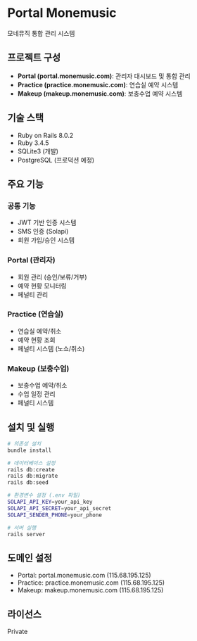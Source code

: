 # Portal Monemusic

모네뮤직 통합 관리 시스템

## 프로젝트 구성

- **Portal (portal.monemusic.com)**: 관리자 대시보드 및 통합 관리
- **Practice (practice.monemusic.com)**: 연습실 예약 시스템
- **Makeup (makeup.monemusic.com)**: 보충수업 예약 시스템

## 기술 스택

- Ruby on Rails 8.0.2
- Ruby 3.4.5
- SQLite3 (개발)
- PostgreSQL (프로덕션 예정)

## 주요 기능

### 공통 기능
- JWT 기반 인증 시스템
- SMS 인증 (Solapi)
- 회원 가입/승인 시스템

### Portal (관리자)
- 회원 관리 (승인/보류/거부)
- 예약 현황 모니터링
- 페널티 관리

### Practice (연습실)
- 연습실 예약/취소
- 예약 현황 조회
- 페널티 시스템 (노쇼/취소)

### Makeup (보충수업)
- 보충수업 예약/취소
- 수업 일정 관리
- 페널티 시스템

## 설치 및 실행

```bash
# 의존성 설치
bundle install

# 데이터베이스 설정
rails db:create
rails db:migrate
rails db:seed

# 환경변수 설정 (.env 파일)
SOLAPI_API_KEY=your_api_key
SOLAPI_API_SECRET=your_api_secret
SOLAPI_SENDER_PHONE=your_phone

# 서버 실행
rails server
```

## 도메인 설정

- Portal: portal.monemusic.com (115.68.195.125)
- Practice: practice.monemusic.com (115.68.195.125)
- Makeup: makeup.monemusic.com (115.68.195.125)

## 라이선스

Private
